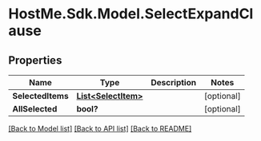 # HostMe.Sdk.Model.SelectExpandClause
## Properties

Name | Type | Description | Notes
------------ | ------------- | ------------- | -------------
**SelectedItems** | [**List&lt;SelectItem&gt;**](SelectItem.md) |  | [optional] 
**AllSelected** | **bool?** |  | [optional] 

[[Back to Model list]](../README.md#documentation-for-models) [[Back to API list]](../README.md#documentation-for-api-endpoints) [[Back to README]](../README.md)

